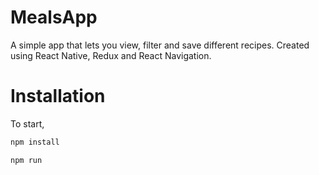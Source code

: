 # MealsApp

A simple app that lets you view, filter and save different recipes. Created using React Native, Redux and React Navigation.

# Installation

To start,

```bash
npm install
```

```bash
npm run
```
